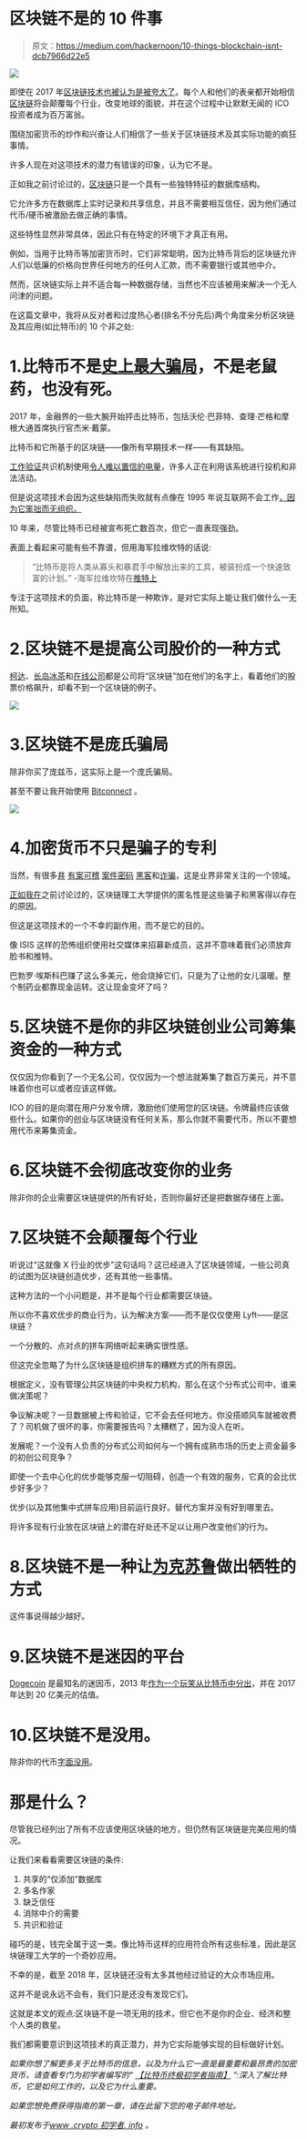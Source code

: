 # 区块链不是的 10 件事

> 原文：<https://medium.com/hackernoon/10-things-blockchain-isnt-dcb7966d22e5>

![](img/29deb594e8e70641687862520d671315.png)

即使在 2017 年[区块链技术也被认为是被夸大了](https://www.gartner.com/smarterwithgartner/top-trends-in-the-gartner-hype-cycle-for-emerging-technologies-2017/)。每个人和他们的表亲都开始相信[区块链](https://hackernoon.com/tagged/blockchain)将会颠覆每个行业，改变地球的面貌，并在这个过程中让默默无闻的 ICO 投资者成为百万富翁。

围绕加密货币的炒作和兴奋让人们相信了一些关于区块链技术及其实际功能的疯狂事情。

许多人现在对这项技术的潜力有错误的印象，认为它不是。

正如我之前讨论过的，[区块链](https://www.cryptobeginners.info/blog/what-is-blockchain/)只是一个具有一些独特特征的数据库结构。

它允许多方在数据库上实时记录和共享信息，并且不需要相互信任，因为他们通过代币/硬币被激励去做正确的事情。

这些特性显然非常具体，因此只有在特定的环境下才真正有用。

例如，当用于比特币等加密货币时，它们非常聪明，因为比特币背后的区块链允许人们以低廉的价格向世界任何地方的任何人汇款，而不需要银行或其他中介。

然而，区块链实际上并不适合每一种数据存储，当然也不应该被用来解决一个无人问津的问题。

在这篇文章中，我将从反对者和过度热心者(排名不分先后)两个角度来分析区块链及其应用(如比特币)的 10 个非之处:

# 1.比特币不是[史上最大骗局](https://www.recode.net/2018/4/24/17275202/bitcoin-scam-cryptocurrency-mining-pump-dump-fraud-ico-value)，不是老鼠药，也没有死。

2017 年，金融界的一些大腕开始抨击比特币，包括沃伦·巴菲特、查理·芒格和摩根大通首席执行官杰米·戴蒙。

比特币和它所基于的区块链——像所有早期技术一样——有其缺陷。

[工作验证](https://www.cryptobeginners.info/blog/crypto-terminology/#pow)共识机制使用[令人难以置信的电量](https://arstechnica.com/tech-policy/2018/05/new-study-quantifies-bitcoins-ludicrous-energy-consumption/)，许多人正在利用该系统进行投机和非法活动。

但是说这项技术会因为这些缺陷而失败就有点像在 1995 年说互联网不会工作[，因为它笨拙而无组织。](https://www.newsweek.com/clifford-stoll-why-web-wont-be-nirvana-185306)

10 年来，尽管比特币已经被宣布死亡数百次，但它一直表现强劲。

表面上看起来可能有些不靠谱，但用海军拉维坎特的话说:

> “比特币是将人类从寡头和暴君手中解放出来的工具，被装扮成一个快速致富的计划。”
> -海军拉维坎特在[推特上](https://twitter.com/naval/status/955998687670411264?lang=en)

专注于这项技术的负面，称比特币是一种欺诈，是对它实际上能让我们做什么一无所知。

# 2.区块链不是提高公司股价的一种方式

[柯达](https://www.theverge.com/2018/1/9/16869998/kodak-kodakcoin-blockchain-platform-ethereum-ledger-stock-price)、[长岛冰茶](https://www.bloomberg.com/news/articles/2017-12-21/crypto-craze-sees-long-island-iced-tea-rename-as-long-blockchain)和[在线公司](https://www.bloomberg.com/news/articles/2017-10-27/what-s-in-a-name-u-k-stock-surges-394-on-blockchain-rebrand)都是公司将“区块链”加在他们的名字上，看着他们的股票价格飙升，却看不到一个区块链的例子。

![](img/74a51741e57e37118c070f3b3294ae6d.png)

# 3.区块链不是庞氏骗局

除非你买了庞兹币，这实际上是一个庞氏骗局。

甚至不要让我开始使用 [Bitconnect](https://thenextweb.com/hardfork/2018/01/17/bitconnect-bitcoin-scam-cryptocurrency/) 。

![](img/58ae807b880d176f12339c53f0247769.png)

# 4.加密货币不只是骗子的专利

当然，有很多[井](http://fortune.com/longform/bitcoin-mt-gox-hack-karpeles/) [有案可稽](/blockchannel/someone-just-stole-9-000-of-crypto-from-me-dc04e89c289d) [案件](https://blog.coinbase.com/on-phone-numbers-and-identity-423db8577e58)[密码](/@CodyBrown/how-to-lose-8k-worth-of-bitcoin-in-15-minutes-with-verizon-and-coinbase-com-ba75fb8d0bac) [黑客](https://www.coindesk.com/understanding-dao-hack-journalists/)和[诈骗](https://cointelegraph.com/news/dont-believe-the-hype-the-five-largest-ico-exit-scams-expert-take)，这是业界非常关注的一个领域。

[正如我在](https://www.cryptobeginners.info/blog/common-crypto-scams/)之前讨论过的，区块链理工大学提供的匿名性是这些骗子和黑客得以存在的原因。

但这是这项技术的一个不幸的副作用，而不是它的目的。

像 ISIS 这样的恐怖组织使用社交媒体来招募新成员，这并不意味着我们必须放弃脸书和推特。

巴勃罗·埃斯科巴赚了这么多美元，他会烧掉它们，只是为了让他的女儿温暖。整个制药业都靠现金运转。这让现金变坏了吗？

# 5.区块链不是你的非区块链创业公司筹集资金的一种方式

仅仅因为你看到了一个无名公司，仅仅因为一个想法就筹集了数百万美元，并不意味着你也可以或者应该这样做。

ICO 的目的是向潜在用户分发令牌，激励他们使用您的区块链。令牌最终应该做些什么。如果你的创业与区块链没有任何关系，那么你就不需要代币，所以不要想用代币来筹集资金。

# 6.区块链不会彻底改变你的业务

除非你的企业需要区块链提供的所有好处，否则你最好还是把数据存储在上面。

# 7.区块链不会颠覆每个行业

听说过“这就像 X 行业的优步”这句话吗？这已经进入了区块链领域，一些公司真的试图为区块链创造优步，还有其他一些事情。

这种方法的一个小问题是，并不是每个行业都需要区块链。

所以你不喜欢优步的商业行为，认为解决方案——而不是仅仅使用 Lyft——是区块链？

一个分散的、点对点的拼车网络听起来确实很性感。

但这完全忽略了为什么区块链是组织拼车的糟糕方式的所有原因。

根据定义，没有管理公共区块链的中央权力机构，那么在这个分布式公司中，谁来做决策呢？

争议解决呢？一旦数据被上传和验证，它不会去任何地方。你没搭顺风车就被收费了？司机做了很坏的事，你需要报告吗？太糟糕了，因为没人在听。

发展呢？一个没有人负责的分布式公司如何与一个拥有成熟市场的历史上资金最多的初创公司竞争？

即使一个去中心化的优步能够克服一切阻碍，创造一个有效的服务，它真的会比优步好多少？

优步(以及其他集中式拼车应用)目前运行良好。替代方案并没有好到哪里去。

将许多现有行业放在区块链上的潜在好处还不足以让用户改变他们的行为。

# 8.区块链不是一种让[为克苏鲁](https://web.archive.org/web/20170610214743/http://cthulhu.tk/)做出牺牲的方式

这件事说得越少越好。

# 9.区块链不是迷因的平台

[Dogecoin](https://dogecoin.com/) 是最知名的迷因币，2013 年[作为一个玩笑从比特币中分出](https://www.cryptobeginners.info/blog/crypto-terminology/#hard-fork)，并在 2017 年达到 20 亿美元的估值。

# 10.区块链不是没用。

除非你的代币[字面没用](https://uetoken.com/)。

# 那是什么？

尽管我已经列出了所有不应该使用区块链的地方，但仍然有区块链是完美应用的情况。

让我们来看看需要区块链的条件:

1.  共享的“仅添加”数据库
2.  多名作家
3.  缺乏信任
4.  消除中介的需要
5.  共识和验证

碰巧的是，钱完全属于这一类。像比特币这样的应用符合所有这些标准，因此是区块链理工大学的一个奇妙应用。

不幸的是，截至 2018 年，区块链还没有太多其他经过验证的大众市场应用。

这并不是说永远不会有，我们只是还没有发现它们。

这就是本文的观点:区块链不是一项无用的技术，但它也不是你的企业、经济和整个人类的救星。

我们都需要意识到这项技术的真正潜力，并为它实际能够实现的目标做好计划。

*如果你想了解更多关于比特币的信息，以及为什么它一直是最重要和最昂贵的加密货币，请查看专门为初学者编写的“* [*【比特币终极初学者指南】*](https://cryptobeginners.info/bitcoin-guide/) *”:深入了解比特币，它是如何工作的，以及它为什么重要。*

*如果您想免费获得指南的第一章，请在此留下您的电子邮件地址。*

*最初发布于*[*www .crypto 初学者. info*](https://www.cryptobeginners.info/blog/10-things-blockchain-isnt/) *。*